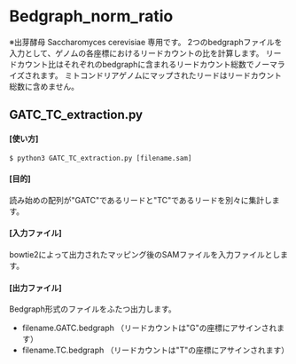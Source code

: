 # Bedgraph_norm_ratio
※出芽酵母 Saccharomyces cerevisiae 専用です。
2つのbedgraphファイルを入力として、ゲノムの各座標におけるリードカウントの比を計算します。
リードカウント比はそれぞれのbedgraphに含まれるリードカウント総数でノーマライズされます。
ミトコンドリアゲノムにマップされたリードはリードカウント総数に含めません。

## GATC_TC_extraction.py
#### [使い方]  
```$ python3 GATC_TC_extraction.py [filename.sam]```

#### [目的]
読み始めの配列が"GATC"であるリードと"TC"であるリードを別々に集計します。

#### [入力ファイル]
bowtie2によって出力されたマッピング後のSAMファイルを入力ファイルとします。

#### [出力ファイル]
Bedgraph形式のファイルをふたつ出力します。
- filename.GATC.bedgraph （リードカウントは"G"の座標にアサインされます）
- filename.TC.bedgraph （リードカウントは"T"の座標にアサインされます）
